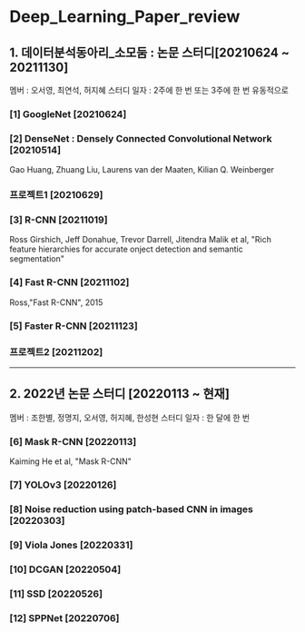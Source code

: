 # Deep_Learning_Paper_review 
## 1. 데이터분석동아리_소모둠 : 논문 스터디[20210624 ~ 20211130]
멤버 : 오서영, 최연석, 허지혜
스터디 일자 : 2주에 한 번 또는 3주에 한 번 유동적으로


### [1] GoogleNet [20210624]

### [2] DenseNet : Densely Connected Convolutional Network [20210514]
  Gao Huang, Zhuang Liu, Laurens van der Maaten, Kilian Q. Weinberger
  
### 프로젝트1 [20210629] 
  
### [3] R-CNN [20211019]
  Ross Girshich, Jeff Donahue, Trevor Darrell, Jitendra Malik et al, "Rich feature hierarchies for accurate onject detection and semantic segmentation"
  
### [4] Fast R-CNN [20211102]

Ross,"Fast R-CNN", 2015

### [5] Faster R-CNN [20211123]

### 프로젝트2 [20211202]
-------------------------------------------------------------------------------------
## 2. 2022년 논문 스터디 [20220113 ~ 현재]
멤버 : 조한별, 정명지, 오서영, 허지혜, 한성현 
스터디 일자 : 한 달에 한 번

### [6] Mask R-CNN [20220113]
Kaiming He et al, "Mask R-CNN" 

### [7] YOLOv3 [20220126]

### [8] Noise reduction using patch-based CNN in images [20220303]

### [9] Viola Jones [20220331]

### [10] DCGAN [20220504]

### [11] SSD [20220526]

### [12] SPPNet [20220706]

